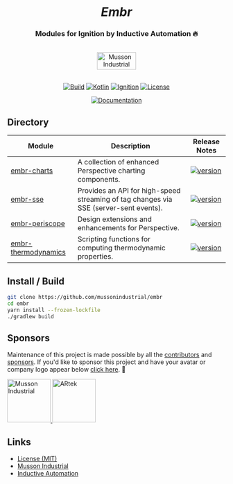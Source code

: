 <div align="center">
  <h1>
    <i>Embr</i>
</h1>
<h3>Modules for Ignition by Inductive Automation 🔥</h3>
  <br>
  <a href="https://mussonindustrial.com">
        <img src="https://cdn.mussonindustrial.com/files/public/images/emblem.svg" alt="Musson Industrial Logo" width="90" height="40">
  </a>
  <br><br>
<p>
  
[![Build](https://github.com/mussonindustrial/embr/actions/workflows/build.yml/badge.svg)]()
[![Kotlin](https://img.shields.io/badge/kotlin-2.0.0-blue.svg?logo=kotlin)](http://kotlinlang.org)
[![Ignition](https://img.shields.io/badge/Ignition-8.1.33+-rebeccapurple.svg)](https://inductiveautomation.com/)
[![License](https://img.shields.io/badge/License-MIT-yellow.svg)](https://github.com/mussonindustrial/embr/blob/main/LICENSE)

[![Documentation](https://img.shields.io/badge/Documentation-docs.mussonindustrial.com-white.svg?logo=docusaurus&style=for-the-badge)](https://docs.mussonindustrial.com/)

</p>
</div>



 

 ## Directory
<div align="center">
  
| Module                                          | Description                                                                           | Release Notes                                                                                                                                                                       |
|-------------------------------------------------|---------------------------------------------------------------------------------------|-------------------------------------------------------------------------------------------------------------------------------------------------------------------------------------|
| [embr-charts](modules/charts/README.md)         | A collection of enhanced Perspective charting components.                             | [![version](https://img.shields.io/github/package-json/v/mussonindustrial/embr?filename=modules%2Fcharts%2Fpackage.json&style=for-the-badge)](modules/charts/CHANGELOG.md)          |
| [embr-sse](modules/sse/README.md)               | Provides an API for high-speed streaming of tag changes via SSE (server-sent events). | [![version](https://img.shields.io/github/package-json/v/mussonindustrial/embr?filename=modules%2Fsse%2Fpackage.json&style=for-the-badge)](modules/sse/CHANGELOG.md)                |
| [embr-periscope](modules/periscope/README.md)   | Design extensions and enhancements for Perspective.                                   | [![version](https://img.shields.io/github/package-json/v/mussonindustrial/embr?filename=modules%2Fperiscope%2Fpackage.json&style=for-the-badge)](modules/event-stream/CHANGELOG.md) |
| [embr-thermodynamics](modules/thermo/README.md) | Scripting functions for computing thermodynamic properties.                           | [![version](https://img.shields.io/github/package-json/v/mussonindustrial/embr?filename=modules%2Fthermo%2Fpackage.json&style=for-the-badge)](modules/thermo/CHANGELOG.md)          |

</div>


## Install / Build

```sh
git clone https://github.com/mussonindustrial/embr
cd embr
yarn install --frozen-lockfile
./gradlew build
```

## Sponsors
Maintenance of this project is made possible by all the [contributors] and [sponsors]. 
If you'd like to sponsor this project and have your avatar or company logo appear below [click here](https://github.com/sponsors/mussonindustrial). 💖

<a href="https://mussonindustrial.com/">
<img src="https://avatars.githubusercontent.com/u/84413538?s=200&v=4" alt="Musson Industrial" width="100"/> 
</a>
<a href="https://artekis.io/">
<img src="https://avatars.githubusercontent.com/u/89804242?s=200&v=4" alt="ARtek" width="100"/> 
</a>



## Links

-   [License (MIT)](LICENSE)
-   [Musson Industrial](https://mussonindustrial.com/)
-   [Inductive Automation](https://inductiveautomation.com/)

[embr]: https://github.com/mussonindustrial/embr
[contributors]: https://github.com/mussonindustrial/embr/graphs/contributors
[sponsors]: https://github.com/sponsors/mussonindustrial
[chartjs]: https://www.chartjs.org/

